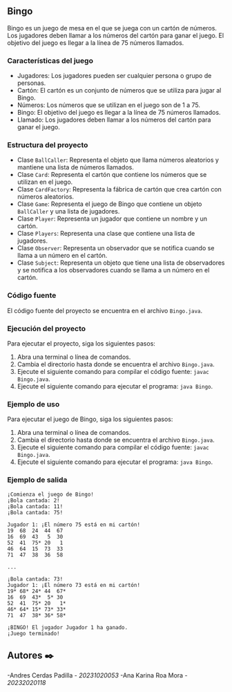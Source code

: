 ## Bingo

Bingo es un juego de mesa en el que se juega con un cartón de números. Los jugadores deben llamar a los números del cartón para ganar el juego. El objetivo del juego es llegar a la línea de 75 números llamados.

### Características del juego

- Jugadores: Los jugadores pueden ser cualquier persona o grupo de personas.
- Cartón: El cartón es un conjunto de números que se utiliza para jugar al Bingo.
- Números: Los números que se utilizan en el juego son de 1 a 75.
- Bingo: El objetivo del juego es llegar a la línea de 75 números llamados.
- Llamado: Los jugadores deben llamar a los números del cartón para ganar el juego.

### Estructura del proyecto

- Clase `BallCaller`: Representa el objeto que llama números aleatorios y mantiene una lista de números llamados.
- Clase `Card`: Representa el cartón que contiene los números que se utilizan en el juego.
- Clase `CardFactory`: Representa la fábrica de cartón que crea cartón con números aleatorios.
- Clase `Game`: Representa el juego de Bingo que contiene un objeto `BallCaller` y una lista de jugadores.
- Clase `Player`: Representa un jugador que contiene un nombre y un cartón.
- Clase `Players`: Representa una clase que contiene una lista de jugadores.
- Clase `Observer`: Representa un observador que se notifica cuando se llama a un número en el cartón.
- Clase `Subject`: Representa un objeto que tiene una lista de observadores y se notifica a los observadores cuando se llama a un número en el cartón.

### Código fuente

El código fuente del proyecto se encuentra en el archivo `Bingo.java`.

### Ejecución del proyecto

Para ejecutar el proyecto, siga los siguientes pasos:

1. Abra una terminal o línea de comandos.
2. Cambia el directorio hasta donde se encuentra el archivo `Bingo.java`.
3. Ejecute el siguiente comando para compilar el código fuente: `javac Bingo.java`.
4. Ejecute el siguiente comando para ejecutar el programa: `java Bingo`.

### Ejemplo de uso

Para ejecutar el juego de Bingo, siga los siguientes pasos:

1. Abra una terminal o línea de comandos.
2. Cambia el directorio hasta donde se encuentra el archivo `Bingo.java`.
3. Ejecute el siguiente comando para compilar el código fuente: `javac Bingo.java`.
4. Ejecute el siguiente comando para ejecutar el programa: `java Bingo`.

### Ejemplo de salida

```
¡Comienza el juego de Bingo!
¡Bola cantada: 2!
¡Bola cantada: 11!
¡Bola cantada: 75!

Jugador 1: ¡El número 75 está en mi cartón!
19  68  24  44  67 
16  69  43   5  30
52  41  75* 20   1
46  64  15  73  33
71  47  38  36  58

...

¡Bola cantada: 73!
Jugador 1: ¡El número 73 está en mi cartón!
19* 68* 24* 44  67*
16  69  43*  5* 30
52  41  75* 20   1*
46* 64* 15* 73* 33*
71  47  38* 36* 58*

¡BINGO! El jugador Jugador 1 ha ganado.
¡Juego terminado!
```

## Autores ✒️

-Andres Cerdas Padilla - *20231020053*
-Ana Karina Roa Mora - *20232020118*